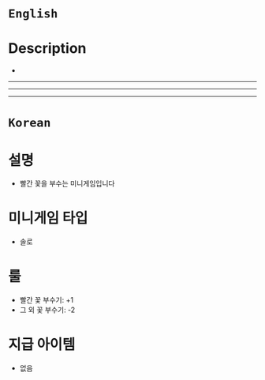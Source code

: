 # `English`
# Description
- 
---
---
---
# `Korean`
# 설명
- 빨간 꽃을 부수는 미니게임입니다

# 미니게임 타입
- 솔로

# 룰
- 빨간 꽃 부수기: +1
- 그 외 꽃 부수기: -2

# 지급 아이템
- 없음
